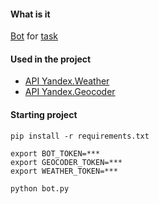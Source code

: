 #### What is it

[Bot](https://t.me/yqw_bot) for [task](https://www.notion.so/03f6716315e04acea3023766e5f2cc0e)

#### Used in the project

- [API Yandex.Weather](https://yandex.ru/dev/weather)
- [API Yandex.Geocoder](https://tech.yandex.ru/maps/geocoder)

#### Starting project
```
pip install -r requirements.txt

export BOT_TOKEN=***
export GEOCODER_TOKEN=***
export WEATHER_TOKEN=***

python bot.py
```
